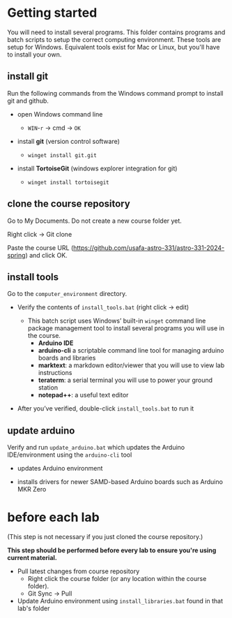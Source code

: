 # Getting started

You will need to install several programs. This folder contains programs and batch scripts to setup the correct computing environment. These tools are setup for Windows. Equivalent tools exist for Mac or Linux, but you'll have to install your own. 



## install git

Run the following commands from the Windows command prompt to install git and github. 

- open Windows command line
  - `WIN`-`r` -> cmd -> `OK`
- install **git** (version control software)
  - `winget install git.git`

- install **TortoiseGit** (windows explorer integration for git)
  - `winget install tortoisegit`




## clone the course repository

Go to My Documents. Do not create a new course folder yet. 

Right click -> Git clone

Paste the course URL (https://github.com/usafa-astro-331/astro-331-2024-spring) and click OK. 



## install tools

Go to the `computer_environment` directory. 

- Verify the contents of `install_tools.bat` (right click -> edit)
  - This batch script uses Windows’ built-in `winget` command line package management tool to install several programs you will use in the course. 
    - **Arduino IDE**
    - **arduino-cli** a scriptable command line tool for managing arduino boards and libraries
    - **marktext**: a markdown editor/viewer that you will use to view lab instructions
    - **teraterm**: a serial terminal you will use to power your ground station
    -  **notepad++**: a useful text editor

- After you’ve verified, double-click `install_tools.bat` to run it 



## update arduino

Verify and run `update_arduino.bat` which updates the Arduino IDE/environment using the `arduino-cli` tool

- updates Arduino environment

- installs drivers for newer SAMD-based Arduino boards such as Arduino MKR Zero




# before each lab

(This step is not necessary if you just cloned the course repository.)

**This step should be performed before every lab to ensure you're using current material.** 

- Pull latest changes from course repository
  - Right click the course folder (or any location within the course folder). 
  - Git Sync -> Pull
- Update Arduino environment using `install_libraries.bat` found in that lab's folder

